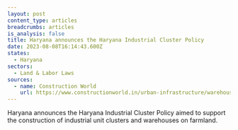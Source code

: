 ```yaml
---
layout: post
content_type: articles
breadcrumbs: articles
is_analysis: false
title: Haryana announces the Haryana Industrial Cluster Policy
date: 2023-08-08T16:14:43.600Z
states:
  - Haryana
sectors:
  - Land & Labor Laws
sources:
  - name: Construction World
    url: https://www.constructionworld.in/urban-infrastructure/warehouse-and-logistics/haryana-notifies-policy-for-industrial-clusters-on-farmland/42881
---
```

Haryana announces the Haryana Industrial Cluster Policy aimed to support the construction of industrial unit clusters and warehouses on farmland.